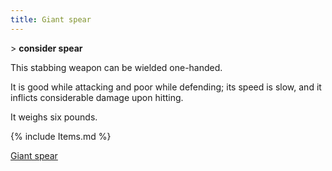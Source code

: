 ```yaml
---
title: Giant spear
---
```


\> **consider spear**

This stabbing weapon can be wielded one-handed.

It is good while attacking and poor while defending; its speed is slow,
and it inflicts considerable damage upon hitting.

It weighs six pounds.

{% include Items.md %}

[Giant spear](Category:_Stabbing_weapons "wikilink")